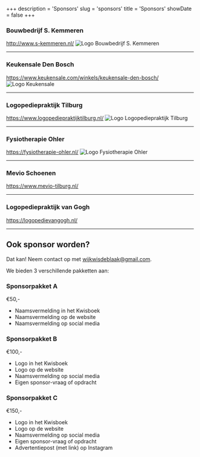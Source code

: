 +++
description = 'Sponsors'
slug = 'sponsors'
title = 'Sponsors'
showDate = false
+++

### Bouwbedrijf S. Kemmeren
http://www.s-kemmeren.nl/
![Logo Bouwbedrijf S. Kemmeren](/images/logo-bouwbedrijf-kemmeren.png)

---

### Keukensale Den Bosch
https://www.keukensale.com/winkels/keukensale-den-bosch/
![Logo Keukensale](/images/logo-keukensale.png)

---

### Logopediepraktijk Tilburg
https://www.logopediepraktijktilburg.nl/
![Logo Logopediepraktijk Tilburg](/images/logo-logopediepraktijk-tilburg.jpg)

---

### Fysiotherapie Ohler
https://fysiotherapie-ohler.nl/
![Logo Fysiotherapie Ohler](/images/logo-ohler.png)

---

### Mevio Schoenen
https://www.mevio-tilburg.nl/

---

### Logopediepraktijk van Gogh
https://logopedievangogh.nl/

---

## Ook sponsor worden?
Dat kan! Neem contact op met [wijkwisdeblaak@gmail.com](mailto:wijkwisdeblaak@gmail.com).

We bieden 3 verschillende pakketten aan:

### Sponsorpakket A
€50,-
* Naamsvermelding in het Kwisboek
* Naamsvermelding op de website
* Naamsvermelding op social media

### Sponsorpakket B
€100,-
* Logo in het Kwisboek 
* Logo op de website
* Naamsvermelding op social media
* Eigen sponsor-vraag of opdracht

### Sponsorpakket C
€150,-
* Logo in het Kwisboek
* Logo op de website
* Naamsvermelding op social media
* Eigen sponsor-vraag of opdracht
* Advertentiepost (met link) op Instagram
